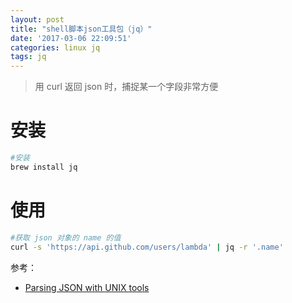 ```yaml
---
layout: post
title: "shell脚本json工具包（jq）"
date: '2017-03-06 22:09:51'
categories: linux jq
tags: jq
---
```


> 用 curl 返回 json 时，捕捉某一个字段非常方便

# 安装
```bash
#安装
brew install jq
```

# 使用
```bash
#获取 json 对象的 name 的值
curl -s 'https://api.github.com/users/lambda' | jq -r '.name'
```

参考：
- [Parsing JSON with UNIX tools](http://stackoverflow.com/questions/1955505/parsing-json-with-unix-tools)

